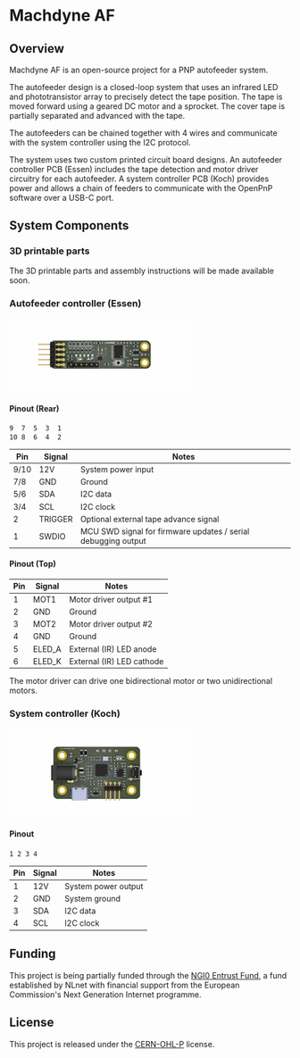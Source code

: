 # Machdyne AF

## Overview

Machdyne AF is an open-source project for a PNP autofeeder system.

The autofeeder design is a closed-loop system that uses an infrared LED and phototransistor array to precisely detect the tape position. The tape is moved forward using a geared DC motor and a sprocket. The cover tape is partially separated and advanced with the tape.

The autofeeders can be chained together with 4 wires and communicate with the system controller using the I2C protocol.

The system uses two custom printed circuit board designs. An autofeeder controller PCB (Essen) includes the tape detection and motor driver circuitry for each autofeeder. A system controller PCB (Koch) provides power and allows a chain of feeders to communicate with the OpenPnP software over a USB-C port.

## System Components

### 3D printable parts

The 3D printable parts and assembly instructions will be made available soon.

### Autofeeder controller (Essen)

![Essen](essen.png)

#### Pinout (Rear)

```
9  7  5  3  1
10 8  6  4  2
```

| Pin | Signal | Notes |
| --- | ------ | ----- |
| 9/10 | 12V | System power input |
| 7/8 | GND | Ground |
| 5/6 | SDA | I2C data |
| 3/4 | SCL | I2C clock |
| 2 | TRIGGER | Optional external tape advance signal |
| 1 | SWDIO | MCU SWD signal for firmware updates / serial debugging output |

#### Pinout (Top)

| Pin | Signal | Notes |
| --- | ------ | ----- |
| 1 | MOT1 | Motor driver output #1 |
| 2 | GND | Ground |
| 3 | MOT2 | Motor driver output #2 |
| 4 | GND | Ground |
| 5 | ELED\_A | External (IR) LED anode |
| 6 | ELED\_K | External (IR) LED cathode |

The motor driver can drive one bidirectional motor or two unidirectional motors.

### System controller (Koch)

![Koch](koch.png)

#### Pinout

```
1 2 3 4
```

| Pin | Signal | Notes |
| --- | ------ | ----- |
| 1 | 12V | System power output |
| 2 | GND | System ground |
| 3 | SDA | I2C data |
| 4 | SCL | I2C clock |

## Funding

This project is being partially funded through the [NGI0 Entrust Fund](https://nlnet.nl/entrust/), a fund established by NLnet with financial support from the European Commission's Next Generation Internet programme.

## License

This project is released under the [CERN-OHL-P](LICENSE.txt) license.
